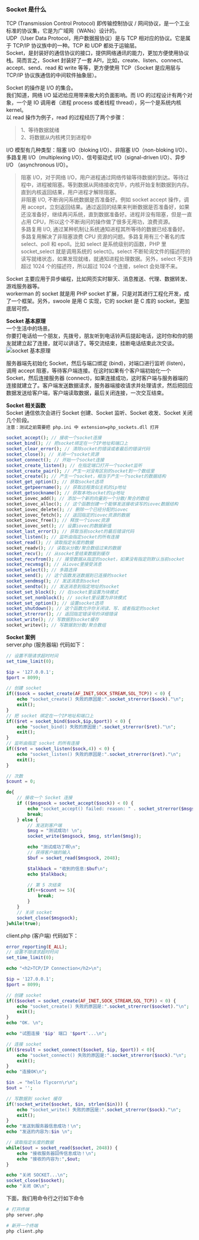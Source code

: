 
### Socket 是什么
TCP (Transmission Control Protocol) 即传输控制协议 / 网间协议，是一个工业标准的协议集，它是为广域网（WANs）设计的。  
UDP（User Data Protocol，用户数据报协议）是与 TCP 相对应的协议。它是属于 TCP/IP 协议族中的一种。TCP 和 UDP 都处于运输层。  
Socket，是封装好的通信协议的接口，提供网络通讯的能力，更加方便使用协议栈。简而言之，Socket 封装好了一套 API，比如，create、listen、connect、accept、send、read 和 write 等等，更方便使用 TCP（Socket 是应用层与 TCP/IP 协议族通信的中间软件抽象层）。  

Socket 的操作是 I/O 的集合。  
我们知道，网络 I/O 延迟给应用带来极大的负面影响。而 I/O 的过程设计有两个对象，一个是 IO 调用者（进程 process 或者线程 thread），另一个是系统内核 kernel。  
以 read 操作为例子，read 的过程经历了两个步骤：  
> 1、等待数据就绪  
> 2、将数据从内核拷贝到进程中  

I/O 模型有几种类型：阻塞 I/O（bloking I/O）、非阻塞 I/O（non-bloking I/O）、多路复用 I/O（multiplexing I/O）、信号驱动式 I/O（signal-driven I/O）、异步 I/O （asynchronous I/O）。  
> 阻塞 I/O，对于网络 I/O，用户进程通过网络传输等待数据的到达。等待过程中，进程被阻塞。等到数据从网络接收完毕，内核开始复制数据到内存。直到内核返回结果，用户进程才解除阻塞。  
> 非阻塞 I/O, 不断询问系统数据是否准备好。例如 socket accept 操作，调用 accept，立刻返回结果。通过返回的结果来判断数据是否准备好，如果还没准备好，继续再问系统，直到数据准备好。进程并没有阻塞，但是一直占用 CPU，所以这个不断询问的操作做了很多无用功，浪费资源。  
> 多路复用 I/O, 通过某种机制让系统通知进程其所等待的数据已经准备好。多路复用解决了非阻塞浪费 CPU 资源的问题。多路复用有三个著名的库 select、poll 和 epoll。比如 select 是系统级别的函数，PHP 里 socket_select 就是调用系统的 select()。select 不断轮询文件的描述符的读写就绪状态，如果发现就绪，就通知进程处理数据。另外，select 不支持超过 1024 个的描述符，所以超过 1024 个连接，select 会处理不来。  

Socket 主要应用于异步编程，比如网页实时聊天、消息推送、代理、数据转发、游戏服务器等。  
workerman 的 socket 就是用 PHP socket 扩展，只是对其进行工程化开发，成了一个框架。另外，swoole 是用 C 实现，它的 socket 是 C 库的 socket，更加底层可控。  

**Socket 基本原理**  
一个生活中的场景。  
你要打电话给一个朋友，先拨号，朋友听到电话铃声后提起电话，这时你和你的朋友就建立起了连接，就可以讲话了。等交流结束，挂断电话结束此次交谈。  
![socket 基本原理](./image/socket-basic.jpg)  

服务器端先初始化 Socket，然后与端口绑定 (bind)，对端口进行监听 (listen)，调用 accept 阻塞，等待客户端连接。在这时如果有个客户端初始化一个 Socket，然后连接服务器 (connect)，如果连接成功，这时客户端与服务器端的连接就建立了。客户端发送数据请求，服务器端接收请求并处理请求，然后把回应数据发送给客户端，客户端读取数据，最后关闭连接，一次交互结束。  

**Socket 相关函数**  
Socket 通信依次会进行 Socket 创建、Socket 监听、Socket 收发、Socket 关闭几个阶段。  
`注意：测试之前需要把 php.ini 中 extension=php_sockets.dll 打开`

```php
socket_accept(); // 接收一个socket连接
socket_bind(); // 把socket绑定在一个IP地址和端口上
socket_clear_error(); // 清除socket的错误或者最后的错误代码
socket_close(); // 关闭一个socket资源
socket_connect(); // 开始一个socket连接
socket_create_listen(); // 在指定端口打开一个socket监听
socket_create_pair(); // 产生一对没有区别的socket到一个数组里
socket_create(); // 产生一个socket，相当于产生一个socket的数据结构
socket_get_option(); // 获取socket选项
socket_getpeername(); // 获取远程类似主机的ip地址
socket_getsockname(); // 获取本地socket的ip地址
socket_iovec_add(); // 添加一个新的向量到一个分散/聚合的数组
socket_iovec_alloc(); // 这个函数创建一个能够发送接收读写的iovec数据结构
socket_iovec_delete(); // 删除一个已经分配的iovec
socket_iovec_fetch(); // 返回指定的iovec资源的数据
socket_iovec_free(); // 释放一个iovec资源
socket_iovec_set(); // 设置iovec的数据新值
socket_last_error(); // 获取当前socket的最后错误代码
socket_listen(); // 监听由指定socket的所有连接
socket_read(); // 读取指定长度的数据
socket_readv(); // 读取从分散/聚合数组过来的数据
socket_recv(); // 从socket里结束数据到缓存
socket_recvfrom(); // 接受数据从指定的socket，如果没有指定则默认当前socket
socket_recvmsg(); // 从iovec里接受消息
socket_select(); // 多路选择
socket_send(); // 这个函数发送数据到已连接的socket
socket_sendmsg(); // 发送消息到socket
socket_sendto(); // 发送消息到指定地址的socket
socket_set_block(); // 在socket里设置为块模式
socket_set_nonblock(); // socket里设置为非块模式
socket_set_option(); // 设置socket选项
socket_shutdown(); // 这个函数允许你关闭读、写、或者指定的socket
socket_strerror(); // 返回指定错误号的详细错误
socket_write(); // 写数据到socket缓存
socket_writev(); // 写数据到分散/聚合数组
```

**Socket 案例**  
server.php (服务器端) 代码如下：  
```php
// 设置不限请求超时时间
set_time_limit(0);

$ip = '127.0.0.1';
$port = 8099;

// 创建 socket
if(($sock = socket_create(AF_INET,SOCK_STREAM,SOL_TCP)) < 0) {
    echo "socket_create() 失败的原因是:".socket_strerror($sock)."\n";
    exit();
}
// 把 socket 绑定在一个IP地址和端口上
if(($ret = socket_bind($sock,$ip,$port)) < 0) {
    echo "socket_bind() 失败的原因是:".socket_strerror($ret)."\n";
    exit();
}
// 监听由指定 socket 的所有连接
if(($ret = socket_listen($sock,4)) < 0) {
    echo "socket_listen() 失败的原因是:".socket_strerror($ret)."\n";
    exit();
}

// 次数
$count = 0;

do{
    // 接收一个 Socket 连接
    if (($msgsock = socket_accept($sock)) < 0) {
        echo "socket_accept() failed: reason: " . socket_strerror($msgsock) . "\n";
        break;
    } else {
        // 发送到客户端
        $msg = "测试成功! \n";
        socket_write($msgsock, $msg, strlen($msg));

        echo "测试成功了啊\n";
        // 获得客户端的输入
        $buf = socket_read($msgsock, 2048);

        $talkback = "收到的信息:$buf\n";
        echo $talkback;

        // 第 5 次结束
        if(++$count >= 5){
            break;
        }
    }
    // 关闭 socket
    socket_close($msgsock);
}while(true);
```

client.php (客户端) 代码如下：  
```php
error_reporting(E_ALL);
// 设置不限请求超时时间
set_time_limit(0);

echo "<h2>TCP/IP Connection</h2>\n";

$ip = '127.0.0.1';
$port = 8099;

// 创建 socket
if(($socket = socket_create(AF_INET,SOCK_STREAM,SOL_TCP)) < 0) {
    echo "socket_create() 失败的原因是:".socket_strerror($socket)."\n";
    exit();
}
echo "OK. \n";

echo "试图连接 '$ip' 端口 '$port'...\n";

// 连接 socket
if(($result = socket_connect($socket, $ip, $port)) < 0){
    echo "socket_connect() 失败的原因是:".socket_strerror($sock)."\n";
    exit();
}
echo "连接OK\n";

$in .= "hello flycorn\r\n";
$out = '';

// 写数据到 socket 缓存
if(!socket_write($socket, $in, strlen($in))) {
    echo "socket_write() 失败的原因是:".socket_strerror($sock)."\n";
    exit();
}
echo "发送到服务器信息成功！\n";
echo "发送的内容为:$in \n";

// 读取指定长度的数据
while($out = socket_read($socket, 2048)) {
    echo "接收服务器回传信息成功！\n";
    echo "接收的内容为:",$out;
}

echo "关闭 SOCKET...\n";
socket_close($socket);
echo "关闭 OK\n";
```

下面，我们用命令行之行如下命令
```bash
# 打开终端
php server.php

# 新开一个终端
php client.php
```
